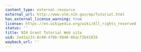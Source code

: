```yaml
---
content_type: external-resource
external_url: http://www.nlm.nih.gov/ep/Tutorial.html
has_external_license_warning: true
license: https://en.wikipedia.org/wiki/All_rights_reserved
status: ''
title: NIH Grant Tutorial Web site
uid: 2a43a233-8c48-478b-9848-66acf2b41834
wayback_url: ''
---
```

